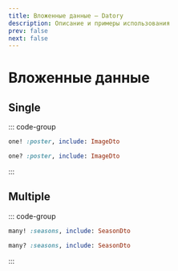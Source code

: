 ```yaml
---
title: Вложенные данные — Datory
description: Описание и примеры использования
prev: false
next: false
---
```


# Вложенные данные

## Single

::: code-group

```ruby [Обязательный]
one! :poster, include: ImageDto
```

```ruby [Опциональный]
one? :poster, include: ImageDto
```

:::

## Multiple

::: code-group

```ruby [Обязательный]
many! :seasons, include: SeasonDto
```

```ruby [Опциональный]
many? :seasons, include: SeasonDto
```

:::
